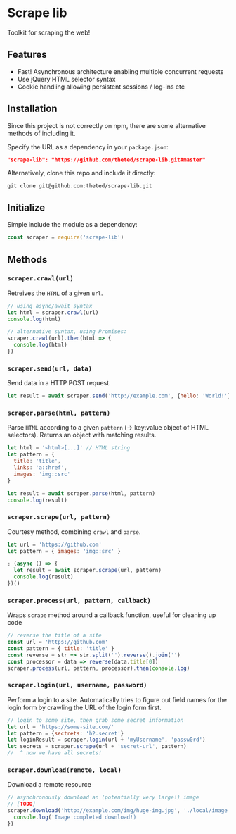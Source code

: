 # Scrape lib
Toolkit for scraping the web!


## Features
- Fast! Asynchronous architecture enabling multiple concurrent requests
- Use jQuery HTML selector syntax
- Cookie handling allowing persistent sessions / log-ins etc


## Installation
Since this project is not correctly on npm, there are some alternative methods of including it.

Specify the URL as a dependency in your `package.json`:
```json
"scrape-lib": "https://github.com/theted/scrape-lib.git#master"
```

Alternatively, clone this repo and include it directly:
```
git clone git@github.com:theted/scrape-lib.git
```


## Initialize
Simple include the module as a dependency:
```js
const scraper = require('scrape-lib')
```


## Methods

### ```scraper.crawl(url)```
Retreives the `HTML` of a given `url`.

```js
// using async/await syntax
let html = scraper.crawl(url)
console.log(html)

// alternative syntax, using Promises:
scraper.crawl(url).then(html => {
  console.log(html)
})
```

### ```scraper.send(url, data)```
Send data in a HTTP POST request.

```js
let result = await scraper.send('http://example.com', {hello: 'World!'})
```

### ```scraper.parse(html, pattern)```
Parse `HTML` according to a given `pattern` (-> key:value object of HTML selectors). Returns an object with matching results.

```js
let html = '<html>[...]' // HTML string
let pattern = {
  title: 'title',
  links: 'a::href',
  images: 'img::src'
}

let result = await scraper.parse(html, pattern)
console.log(result)
```

### ```scraper.scrape(url, pattern)```
Courtesy method, combining `crawl` and `parse`.

```js
let url = 'https://github.com'
let pattern = { images: 'img::src' }

; (async () => {
  let result = await scraper.scrape(url, pattern)
  console.log(result)
})()
```


### ```scraper.process(url, pattern, callback)```
Wraps `scrape` method around a callback function, useful for cleaning up code

```js
// reverse the title of a site
const url = 'https://github.com'
const pattern = { title: 'title' }
const reverse = str => str.split('').reverse().join('')
const processor = data => reverse(data.title[0])
scraper.process(url, pattern, processor).then(console.log)
```


### ```scraper.login(url, username, password)```
Perform a login to a site. Automatically tries to figure out field names for the login form by crawling the URL of the login form first.

```js
// login to some site, then grab some secret information
let url = 'https://some-site.com/'
let pattern = {sectrets: 'h2.secret'}
let loginResult = scraper.login(url + 'myUsername', 'passw0rd')
let secrets = scraper.scrape(url + 'secret-url', pattern)
//  ^ now we have all secrets!
```

### ```scraper.download(remote, local)```
Download a remote resource

```js
// asynchronously download an (potentially very large!) image
// [TODO]
scraper.download('http://example.com/img/huge-img.jpg', './local/image.jpg').then(path => {
  console.log('Image completed download!)
})
```
